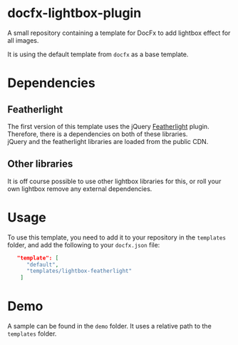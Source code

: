 # docfx-lightbox-plugin
A small repository containing a template for DocFx to add lightbox effect for all images. 

It is using the default template from `docfx` as a base template. 

# Dependencies

## Featherlight
The first version of this template uses the jQuery [Featherlight](https://noelboss.github.io/featherlight/) plugin. Therefore, there is a dependencies on both of these libraries.  
jQuery and the featherlight libraries are loaded from the public CDN.

## Other libraries
It is off course possible to use other lightbox libraries for this, or roll your own lightbox remove any external dependencies. 


# Usage
To use this template, you need to add it to your repository in the `templates` folder, and add the following to your `docfx.json` file:

```json
   "template": [
      "default",
      "templates/lightbox-featherlight"
    ]
```

# Demo

A sample can be found in the `demo` folder. It uses a relative path to the `templates` folder. 